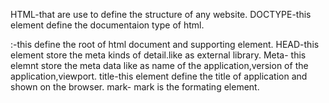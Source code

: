 HTML-that are use to define the structure of any website.
DOCTYPE-this element define the documentaion type of html.
<html>:-this  define the root of html document and supporting element.
HEAD-this element store the meta kinds of detail.like as external library.
Meta- this elemnt store the meta data like as name of the application,version of the application,viewport.
title-this element define the title of application and shown on the browser.
mark- mark is the formating element.